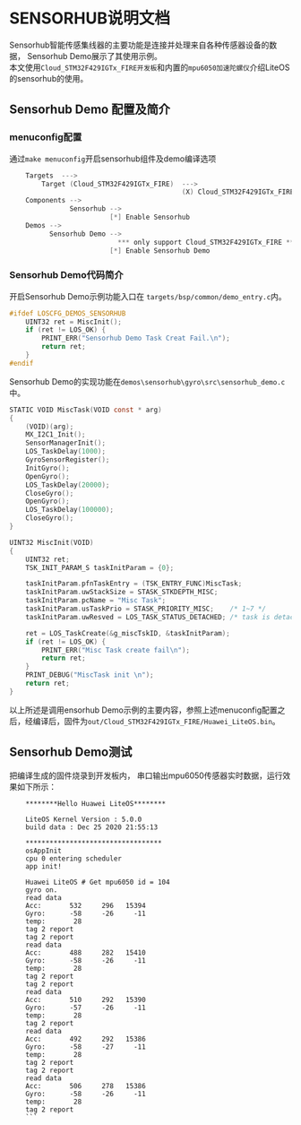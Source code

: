 # SENSORHUB说明文档
Sensorhub智能传感集线器的主要功能是连接并处理来自各种传感器设备的数据， Sensorhub Demo展示了其使用示例。   
本文使用`Cloud_STM32F429IGTx_FIRE开发板`和内置的`mpu6050加速陀螺仪`介绍LiteOS的sensorhub的使用。

## Sensorhub Demo 配置及简介
### menuconfig配置
通过`make menuconfig`开启sensorhub组件及demo编译选项
```c
    Targets  --->
        Target (Cloud_STM32F429IGTx_FIRE)  --->
                                           (X) Cloud_STM32F429IGTx_FIRE
    Components --> 
               Sensorhub --> 
                         [*] Enable Sensorhub
    Demos --> 
          Sensorhub Demo --> 
                           *** only support Cloud_STM32F429IGTx_FIRE ***
                         [*] Enable Sensorhub Demo

```
### Sensorhub Demo代码简介
开启Sensorhub Demo示例功能入口在 `targets/bsp/common/demo_entry.c`内。
```c
#ifdef LOSCFG_DEMOS_SENSORHUB
    UINT32 ret = MiscInit();
    if (ret != LOS_OK) {
        PRINT_ERR("Sensorhub Demo Task Creat Fail.\n");
        return ret;
    }
#endif
```
Sensorhub Demo的实现功能在`demos\sensorhub\gyro\src\sensorhub_demo.c`中。
```c
STATIC VOID MiscTask(VOID const * arg)
{
    (VOID)(arg);
    MX_I2C1_Init();
    SensorManagerInit();
    LOS_TaskDelay(1000);
    GyroSensorRegister();
    InitGyro();
    OpenGyro();
    LOS_TaskDelay(20000);
    CloseGyro();
    OpenGyro();
    LOS_TaskDelay(100000);
    CloseGyro();
}

UINT32 MiscInit(VOID)
{
    UINT32 ret;
    TSK_INIT_PARAM_S taskInitParam = {0};

    taskInitParam.pfnTaskEntry = (TSK_ENTRY_FUNC)MiscTask;
    taskInitParam.uwStackSize = STASK_STKDEPTH_MISC;
    taskInitParam.pcName = "Misc Task";
    taskInitParam.usTaskPrio = STASK_PRIORITY_MISC;    /* 1~7 */
    taskInitParam.uwResved = LOS_TASK_STATUS_DETACHED; /* task is detached, the task can deleteself */

    ret = LOS_TaskCreate(&g_miscTskID, &taskInitParam);
    if (ret != LOS_OK) {
        PRINT_ERR("Misc Task create fail\n");
        return ret;
    }
    PRINT_DEBUG("MiscTask init \n");
    return ret;
}
```
以上所述是调用ensorhub Demo示例的主要内容，参照上述menuconfig配置之后，经编译后，固件为`out/Cloud_STM32F429IGTx_FIRE/Huawei_LiteOS.bin`。 
## Sensorhub Demo测试
把编译生成的固件烧录到开发板内， 串口输出mpu6050传感器实时数据，运行效果如下所示：   
```
    ********Hello Huawei LiteOS********

    LiteOS Kernel Version : 5.0.0
    build data : Dec 25 2020 21:55:13

    **********************************
    osAppInit
    cpu 0 entering scheduler
    app init!

    Huawei LiteOS # Get mpu6050 id = 104
    gyro on.
    read data
    Acc:       532     296   15394
    Gyro:      -58     -26     -11
    temp:       28
    tag 2 report
    tag 2 report
    read data
    Acc:       488     282   15410
    Gyro:      -58     -26     -11
    temp:       28
    tag 2 report
    tag 2 report
    read data
    Acc:       510     292   15390
    Gyro:      -57     -26     -11
    temp:       28
    tag 2 report
    read data
    Acc:       492     292   15386
    Gyro:      -58     -27     -11
    temp:       28
    tag 2 report
    tag 2 report
    read data
    Acc:       506     278   15386
    Gyro:      -58     -26     -11
    temp:       28
    tag 2 report
    ```

